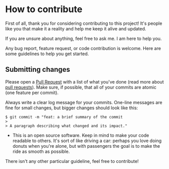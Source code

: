 # How to contribute

First of all, thank you for considering contributing to this project! It's people like you that make it a reality and help me keep it alive and updated.

If you are unsure about anything, feel free to ask me. I am here to help you.

Any bug report, feature request, or code contribution is welcome. Here are some guidelines to help you get started.

## Submitting changes

Please open a [Pull Request](https://github.com/filipporomani/whatsapp-python/pull/new/master) with a list of what you've done (read more about [pull requests](http://help.github.com/pull-requests/)). Make sure, if possible, that all of your commits are atomic (one feature per commit).

Always write a clear log message for your commits. One-line messages are fine for small changes, but bigger changes should look like this:

    $ git commit -m "feat: a brief summary of the commit
    > 
    > A paragraph describing what changed and its impact."


  * This is an open source software. Keep in mind to make your code readable to others. It's sort of like driving a car: perhaps you love doing donuts when you're alone, but with passengers the goal is to make the ride as smooth as possible.

There isn't any other particular guideline, feel free to contribute!
